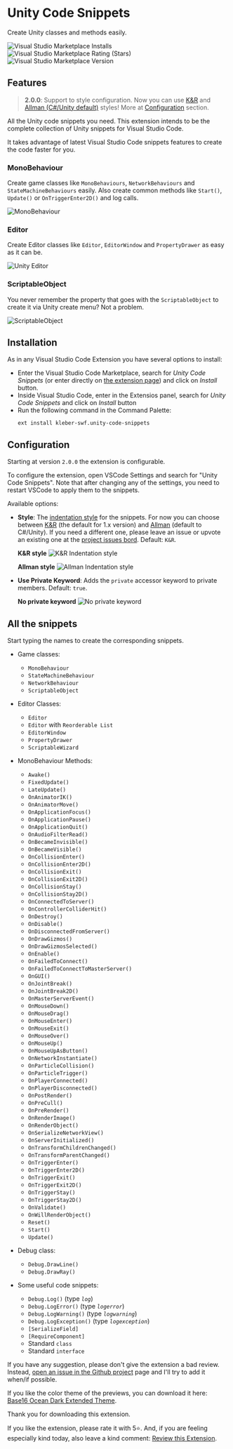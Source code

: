 # Unity Code Snippets

Create Unity classes and methods easily.

![Visual Studio Marketplace Installs](https://img.shields.io/visual-studio-marketplace/i/kleber-swf.unity-code-snippets?color=red&style=for-the-badge)
![Visual Studio Marketplace Rating (Stars)](https://img.shields.io/visual-studio-marketplace/stars/kleber-swf.unity-code-snippets?color=blue&style=for-the-badge)
![Visual Studio Marketplace Version](https://img.shields.io/visual-studio-marketplace/v/kleber-swf.unity-code-snippets?color=orange&style=for-the-badge)

## Features

> **2.0.0**: Support to style configuration. Now you can use [K&R](https://en.wikipedia.org/wiki/Indentation_style#K&R_style) and [Allman (C#/Unity default)](https://en.wikipedia.org/wiki/Indentation_style#Allman_style) styles! More at [Configuration](#configuration) section.

All the Unity code snippets you need. This extension intends to be the complete collection of Unity snippets for Visual Studio Code.

It takes advantage of latest Visual Studio Code snippets features to create the code faster for you.

### MonoBehaviour

Create game classes like `MonoBehaviours`, `NetworkBehaviours` and `StateMachineBehaviours` easily. Also create common methods like `Start()`, `Update()` or `OnTriggerEnter2D()` and log calls.

![MonoBehaviour](https://raw.githubusercontent.com/kleber-swf/vscode-unity-code-snippets/master/images/doc/usage-01.gif)

### Editor

Create Editor classes like `Editor`, `EditorWindow` and `PropertyDrawer` as easy as it can be.

![Unity Editor](https://raw.githubusercontent.com/kleber-swf/vscode-unity-code-snippets/master/images/doc/usage-02.gif)

### ScriptableObject

You never remember the property that goes with the `ScriptableObject` to create it via Unity create menu? Not a problem.

![ScriptableObject](https://raw.githubusercontent.com/kleber-swf/vscode-unity-code-snippets/master/images/doc/usage-03.gif)

## Installation

As in any Visual Studio Code Extension you have several options to install:

-  Enter the Visual Studio Code Marketplace, search for _Unity Code Snippets_ (or enter directly on [the extension page](https://marketplace.visualstudio.com/items?itemName=kleber-swf.unity-code-snippets)) and click on _Install_ button.
-  Inside Visual Studio Code, enter in the Extensios panel, search for _Unity Code Snippets_ and click on _Install_ button
-  Run the following command in the Command Palette:
   ```
   ext install kleber-swf.unity-code-snippets
   ```

## Configuration

Starting at version `2.0.0` the extension is configurable.

To configure the extension, open VSCode Settings and search for "Unity Code Snippets". Note that after changing any of the settings, you need to restart VSCode to apply them to the snippets.

Available options:

-  **Style**: The [indentation style](https://en.wikipedia.org/wiki/Indentation_style) for the snippets. For now you can choose between [K&R](https://en.wikipedia.org/wiki/Indentation_style#K&R_style) (the default for 1.x version) and [Allman](https://en.wikipedia.org/wiki/Indentation_style#Allman_style) (default to C#/Unity). If you need a different one, please leave an issue or upvote an existing one at the [project issues bord](https://github.com/kleber-swf/vscode-unity-code-snippets/issues). Default: `K&R`.

   **K&R style**
   ![K&R Indentation style](https://raw.githubusercontent.com/kleber-swf/vscode-unity-code-snippets/master/images/doc/kr.png)

   **Allman style**
   ![Allman Indentation style](https://raw.githubusercontent.com/kleber-swf/vscode-unity-code-snippets/master/images/doc/allman.png)

-  **Use Private Keyword**: Adds the `private` accessor keyword to private members. Default: `true`.

   **No private keyword**
   ![No private keyword](https://raw.githubusercontent.com/kleber-swf/vscode-unity-code-snippets/master/images/doc/no-private.png)

## All the snippets

Start typing the names to create the corresponding snippets.

-  Game classes:

   -  `MonoBehaviour`
   -  `StateMachineBehaviour`
   -  `NetworkBehaviour`
   -  `ScriptableObject`

-  Editor Classes:

   -  `Editor`
   -  `Editor` with `Reorderable List`
   -  `EditorWindow`
   -  `PropertyDrawer`
   -  `ScriptableWizard`

-  MonoBehaviour Methods:

   -  `Awake()`
   -  `FixedUpdate()`
   -  `LateUpdate()`
   -  `OnAnimatorIK()`
   -  `OnAnimatorMove()`
   -  `OnApplicationFocus()`
   -  `OnApplicationPause()`
   -  `OnApplicationQuit()`
   -  `OnAudioFilterRead()`
   -  `OnBecameInvisible()`
   -  `OnBecameVisible()`
   -  `OnCollisionEnter()`
   -  `OnCollisionEnter2D()`
   -  `OnCollisionExit()`
   -  `OnCollisionExit2D()`
   -  `OnCollisionStay()`
   -  `OnCollisionStay2D()`
   -  `OnConnectedToServer()`
   -  `OnControllerColliderHit()`
   -  `OnDestroy()`
   -  `OnDisable()`
   -  `OnDisconnectedFromServer()`
   -  `OnDrawGizmos()`
   -  `OnDrawGizmosSelected()`
   -  `OnEnable()`
   -  `OnFailedToConnect()`
   -  `OnFailedToConnectToMasterServer()`
   -  `OnGUI()`
   -  `OnJointBreak()`
   -  `OnJointBreak2D()`
   -  `OnMasterServerEvent()`
   -  `OnMouseDown()`
   -  `OnMouseDrag()`
   -  `OnMouseEnter()`
   -  `OnMouseExit()`
   -  `OnMouseOver()`
   -  `OnMouseUp()`
   -  `OnMouseUpAsButton()`
   -  `OnNetworkInstantiate()`
   -  `OnParticleCollision()`
   -  `OnParticleTrigger()`
   -  `OnPlayerConnected()`
   -  `OnPlayerDisconnected()`
   -  `OnPostRender()`
   -  `OnPreCull()`
   -  `OnPreRender()`
   -  `OnRenderImage()`
   -  `OnRenderObject()`
   -  `OnSerializeNetworkView()`
   -  `OnServerInitialized()`
   -  `OnTransformChildrenChanged()`
   -  `OnTransformParentChanged()`
   -  `OnTriggerEnter()`
   -  `OnTriggerEnter2D()`
   -  `OnTriggerExit()`
   -  `OnTriggerExit2D()`
   -  `OnTriggerStay()`
   -  `OnTriggerStay2D()`
   -  `OnValidate()`
   -  `OnWillRenderObject()`
   -  `Reset()`
   -  `Start()`
   -  `Update()`

-  Debug class:

   -  `Debug.DrawLine()`
   -  `Debug.DrawRay()`

-  Some useful code snippets:
   -  `Debug.Log()` (type _`log`_)
   -  `Debug.LogError()` (type _`logerror`_)
   -  `Debug.LogWarning()` (type _`logwarning`_)
   -  `Debug.LogException()` (type _`logexception`_)
   -  `[SerializeField]`
   -  `[RequireComponent]`
   -  Standard `class`
   -  Standard `interface`

If you have any suggestion, please don't give the extension a bad review. Instead, [open an issue in the Github project](https://github.com/kleber-swf/vscode-unity-code-snippets/issues) page and I'll try to add it when/if possible.

If you like the color theme of the previews, you can download it here: [Base16 Ocean Dark Extended Theme](https://marketplace.visualstudio.com/items?itemName=kleber-swf.ocean-dark-extended).

Thank you for downloading this extension.

If you like the extension, please rate it with 5⭐. And, if you are feeling especially kind today, also leave a kind comment: [Review this Extension](https://marketplace.visualstudio.com/items?itemName=kleber-swf.unity-code-snippets&ssr=false#review-details).
